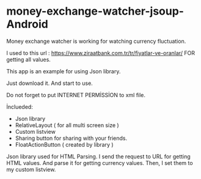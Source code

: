 # money-exchange-watcher-jsoup-Android
Money exchange watcher is working for watching currency fluctuation.

I used to this url : https://www.ziraatbank.com.tr/tr/fiyatlar-ve-oranlar/   FOR getting all values.


This app is an example for using Json library. 

Just download it. And start to use. 

Do not forget to put INTERNET PERMİSSİON to xml file.

İnclueded:

* Json library
* RelativeLayout ( for all multi screen size )
* Custom listview
* Sharing button for sharing with your friends.
* FloatActionButton ( created by library )


Json library used for HTML Parsing. I send the request to URL for getting HTML values. And parse it for getting currency values. Then, I set them to my custom listview.

